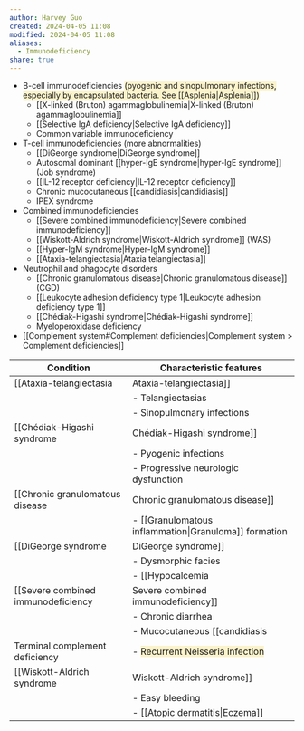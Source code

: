 ```yaml
---
author: Harvey Guo
created: 2024-04-05 11:08
modified: 2024-04-05 11:08
aliases:
  - Immunodeficiency
share: true
---
```

- B-cell immunodeficiencies <span style="background:rgba(240, 200, 0, 0.2)">(pyogenic and sinopulmonary infections, especially by encapsulated bacteria. See [[Asplenia|Asplenia]])</span>
	- [[X-linked (Bruton) agammaglobulinemia|X-linked (Bruton) agammaglobulinemia]]
	- [[Selective IgA deficiency|Selective IgA deficiency]]
	- Common variable immunodeficiency
- T-cell immunodeficiencies (more abnormalities)
	- [[DiGeorge syndrome|DiGeorge syndrome]]
	- Autosomal dominant [[hyper-IgE syndrome|hyper-IgE syndrome]] (Job syndrome)
	- [[IL-12 receptor deficiency|IL-12 receptor deficiency]]
	- Chronic mucocutaneous [[candidiasis|candidiasis]]
	- IPEX syndrome
- Combined immunodeficiencies
	- [[Severe combined immunodeficiency|Severe combined immunodeficiency]]
	- [[Wiskott-Aldrich syndrome|Wiskott-Aldrich syndrome]] (WAS)
	- [[Hyper-IgM syndrome|Hyper-IgM syndrome]]
	- [[Ataxia-telangiectasia|Ataxia telangiectasia]]
- Neutrophil and phagocyte disorders
	- [[Chronic granulomatous disease|Chronic granulomatous disease]] (CGD)
	- [[Leukocyte adhesion deficiency type 1|Leukocyte adhesion deficiency type 1]]
	- [[Chédiak-Higashi syndrome|Chédiak-Higashi syndrome]]
	- Myeloperoxidase deficiency
- [[Complement system#Complement deficiencies|Complement system > Complement deficiencies]]

| Condition                            | Characteristic features                                                                |
| ------------------------------------ | -------------------------------------------------------------------------------------- |
| [[Ataxia-telangiectasia|Ataxia-telangiectasia]]                | - Ataxia                                                                               |
|                                      | - Telangiectasias                                                                      |
|                                      | - Sinopulmonary infections                                                             |
| [[Chédiak-Higashi syndrome|Chédiak-Higashi syndrome]]         | - Oculocutaneous albinism                                                              |
|                                      | - Pyogenic infections                                                                  |
|                                      | - Progressive neurologic dysfunction                                                   |
| [[Chronic granulomatous disease|Chronic granulomatous disease]]    | - Severe bacterial & fungal infections                                                 |
|                                      | - [[Granulomatous inflammation\|Granuloma]] formation                                                                  |
| [[DiGeorge syndrome|DiGeorge syndrome]]                | - Congenital heart disease                                                             |
|                                      | - Dysmorphic facies                                                                    |
|                                      | - [[Hypocalcemia|Hypocalcemia]]                                                                         |
| [[Severe combined immunodeficiency|Severe combined immunodeficiency]] | - Severe bacterial & viral infections in infancy                                       |
|                                      | - Chronic diarrhea                                                                     |
|                                      | - Mucocutaneous [[candidiasis|candidiasis]]                                                            |
| Terminal complement deficiency       | - <span style="background:rgba(240, 200, 0, 0.2)">Recurrent Neisseria infection</span> |
| [[Wiskott-Aldrich syndrome|Wiskott-Aldrich syndrome]]         | - Recurrent infections that worsen with age                                            |
|                                      | - Easy bleeding                                                                        |
|                                      | - [[Atopic dermatitis\|Eczema]]                                                                               |
